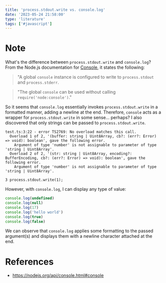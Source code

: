 ```yaml
---
title: 'process.stdout.write vs. console.log'
date: '2023-05-24 21:58:00'
type: 'literature'
tags: ['#javascript']
---
```


# Note

What's the difference between `process.stdout.write` and `console.log`?
From the Node.js documentation for [Console](https://nodejs.org/api/console.html#console),
it states the following:

> "A global `console` instance is configured to write to `process.stdout` and `process.stderr`.

> "The global `console` can be used without calling `require('node:console')`."

So it seems that `console.log` essentially invokes `process.stdout.write` in a formatted manner, adding a newline at the end. Therefore, `console` acts as a wrapper for `process.stdout.write` in some sense... perhaps?
I also discovered that only strings can be passed to `process.stdout.write`.

```text
test.ts:3:22 - error TS2769: No overload matches this call.
  Overload 1 of 2, '(buffer: string | Uint8Array, cb?: (err?: Error) => void): boolean', gave the following error.
    Argument of type 'number' is not assignable to parameter of type 'string | Uint8Array'.
  Overload 2 of 2, '(str: string | Uint8Array, encoding?: BufferEncoding, cb?: (err?: Error) => void): boolean', gave the following error.
    Argument of type 'number' is not assignable to parameter of type 'string | Uint8Array'.

3 process.stdout.write(1);
```

However, with `console.log`, I can display any type of value:

```js
console.log(undefined)
console.log(null)
console.log(17)
console.log('hello world')
console.log(true)
console.log(false)
```

We can observe that `console.log` applies some formatting to the passed argument(s) and displays them with a newline character attached at the end.

# References
- https://nodejs.org/api/console.html#console